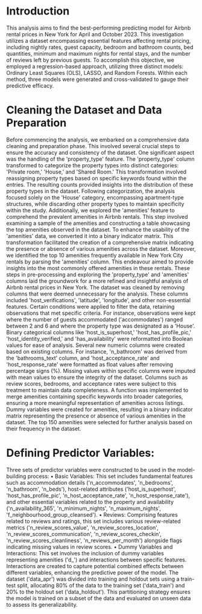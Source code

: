 # Introduction
This analysis aims to find the best-performing predicting model for Airbnb rental prices in New York for April and October 2023. This investigation utilizes a dataset encompassing essential features affecting rental pricing, including nightly rates, guest capacity, bedroom and bathroom counts, bed quantities, minimum and maximum nights for rental stays, and the number of reviews left by previous guests. To accomplish this objective, we employed a regression-based approach, utilizing three distinct models: Ordinary Least Squares (OLS), LASSO, and Random Forests. Within each method, three models were generated and cross-validated to gauge their predictive efficacy. 
# Cleaning the Dataset and Data Preparation
Before commencing the analysis, we embarked on a comprehensive data cleaning and preparation phase. This involved several crucial steps to ensure the accuracy and consistency of the dataset. One significant aspect was the handling of the 'property_type' feature. The 'property_type' column transformed to categorize the property types into distinct categories: 'Private room,' 'House,' and 'Shared Room.' This transformation involved reassigning property types based on specific keywords found within the entries. The resulting counts provided insights into the distribution of these property types in the dataset. Following categorization, the analysis focused solely on the 'House' category, encompassing apartment-type structures, while discarding other property types to maintain specificity within the study. Additionally, we explored the 'amenities' feature to comprehend the prevalent amenities in Airbnb rentals. This step involved examining a sample of the amenities and constructing a table showcasing the top amenities observed in the dataset. To enhance the usability of the 'amenities' data, we converted it into a binary indicator matrix. This transformation facilitated the creation of a comprehensive matrix indicating the presence or absence of various amenities across the dataset. Moreover, we identified the top 10 amenities frequently available in New York City rentals by parsing the 'amenities' column. This endeavour aimed to provide insights into the most commonly offered amenities in these rentals.
These steps in pre-processing and exploring the 'property_type' and 'amenities' columns laid the groundwork for a more refined and insightful analysis of Airbnb rental prices in New York. The dataset was cleaned by removing columns that were deemed unnecessary for the analysis. These columns included 'host_verifications', 'latitude', 'longitude', and other non-essential features. Certain conditions were applied to filter the data, retaining observations that met specific criteria. For instance, observations were kept where the number of guests accommodated ('accommodates') ranged between 2 and 6 and where the property type was designated as a 'House'. Binary categorical columns like 'host_is_superhost,' 'host_has_profile_pic,' 'host_identity_verified,' and 'has_availability' were reformatted into Boolean values for ease of analysis. Several new numeric columns were created based on existing columns. For instance, 'n_bathroom' was derived from the 'bathrooms_text' column, and 'host_acceptance_rate' and 'host_response_rate' were formatted as float values after removing percentage signs (%). Missing values within specific columns were imputed with mean values to ensure the integrity of the dataset. Columns such as review scores, bedrooms, and acceptance rates were subject to this treatment to maintain data completeness. A function was implemented to merge amenities containing specific keywords into broader categories, ensuring a more meaningful representation of amenities across listings. Dummy variables were created for amenities, resulting in a binary indicator matrix representing the presence or absence of various amenities in the dataset. The top 150 amenities were selected for further analysis based on their frequency in the dataset.
# Defining Predictor Variables:
Three sets of predictor variables were constructed to be used in the model-building process:
•	Basic Variables: This set includes fundamental features such as accommodation details ('n_accommodates', 'n_bedrooms', 'n_bathroom', 'n_beds'), host-related attributes ('host_is_superhost', 'host_has_profile_pic', 'n_host_acceptance_rate', 'n_host_response_rate'), and other essential variables related to the property and availability ('n_availability_365', 'n_minimum_nights', 'n_maximum_nights', 'f_neighbourhood_group_cleansed').
•	Reviews: Comprising features related to reviews and ratings, this set includes various review-related metrics ('n_review_scores_value', 'n_review_scores_location', 'n_review_scores_communication', 'n_review_scores_checkin', 'n_review_scores_cleanliness', 'n_reviews_per_month') alongside flags indicating missing values in review scores.
•	Dummy Variables and Interactions: This set involves the inclusion of dummy variables representing amenities ('d_') and interactions between specific features. Interactions are created to capture potential combined effects between different variables, enhancing the predictive power of the model.
The dataset ('data_apr') was divided into training and holdout sets using a train-test split, allocating 80% of the data to the training set ('data_train') and 20% to the holdout set ('data_holdout'). This partitioning strategy ensures the model is trained on a subset of the data and evaluated on unseen data to assess its generalizability.

